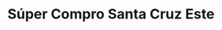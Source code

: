 ---
title: "Súper Compro Santa Cruz Este"
url: /santa-cruz/super-compro-santa-cruz-este/
shop: supermercado
---